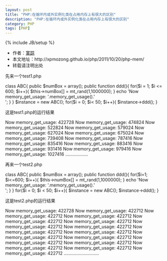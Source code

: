 ```yaml
---
layout: post
title: "PHP:在循环内或外实例化类在占用内存上有很大的区别"
description: "PHP:在循环内或外实例化类在占用内存上有很大的区别"
category: PHP
tags: [PHP]
---
```

{% include JB/setup %}

<ul>
    <li>作者：<a href="http://weibo.com/xpmozong" target="blank">寞踪</a></li>
    <li>本文地址：http://xpmozong.github.io/php/2011/10/20/php-mem/</li>
    <li>转载请注明出处</li>
</ul>

<p>先来一个test1.php</p>   
    class ABC{
        public $numBox = array();
        public function ddd(){
            for($i = 1; $i <= 600; $i++){
                $this->numBox[] = mt_rand(1,1000000);
            }
            echo 'Now memory_get_usage: '.memory_get_usage().'<br />';
        }
    }
    $instance = new ABC();
    for($i = 0; $i< 50; $i++){
        $instance->ddd();
    }


<p>这是test1.php的运行结果</p>
    Now memory_get_usage: 422728
    Now memory_get_usage: 474824
    Now memory_get_usage: 522824
    Now memory_get_usage: 579024
    Now memory_get_usage: 627024
    Now memory_get_usage: 675024
    Now memory_get_usage: 739408
    Now memory_get_usage: 787416
    Now memory_get_usage: 835416
    Now memory_get_usage: 883416
    Now memory_get_usage: 931416
    Now memory_get_usage: 979416
    Now memory_get_usage: 1027416
    ..................

<p>再来一个test2.php</p>
    class ABC{
        public $numBox = array();
        public function ddd(){
            for($i=1; $i<=600; $i++){
                $this->numBox[] = mt_rand(1,1000000);
            }
            echo 'Now memory_get_usage: '.memory_get_usage().'<br />';
        }
    }
    for($i = 0; $i < 50; $i++){
        $instance = new ABC();
        $instance->ddd();
    }

<p>这是test2.php的运行结果</p>
    Now memory_get_usage: 422728
    Now memory_get_usage: 422712
    Now memory_get_usage: 422712
    Now memory_get_usage: 422712
    Now memory_get_usage: 422712
    Now memory_get_usage: 422712
    Now memory_get_usage: 422712
    Now memory_get_usage: 422712
    Now memory_get_usage: 422712
    Now memory_get_usage: 422712
    Now memory_get_usage: 422712
    Now memory_get_usage: 422712
    Now memory_get_usage: 422712
    Now memory_get_usage: 422712
    Now memory_get_usage: 422712
    Now memory_get_usage: 422712
    Now memory_get_usage: 422712
    ............................


